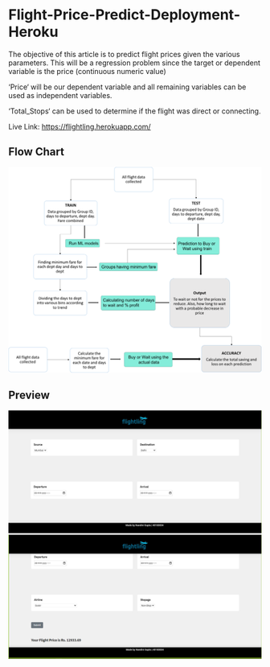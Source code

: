 


# Flight-Price-Predict-Deployment-Heroku

The objective of this article is to predict flight prices given the various parameters. This will be a regression problem since the target or dependent variable is the price (continuous numeric value)

‘Price‘ will be our dependent variable and all remaining variables can be used as independent variables.

‘Total_Stops‘ can be used to determine if the flight was direct or connecting.

Live Link: https://flightling.herokuapp.com/

## Flow Chart
![FLOW CHART](images/flowchart.png)

## Preview
![](images/ss1.PNG)
![](images/ss.PNG)
